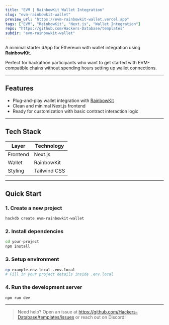 ```yaml
---
title: "EVM | RainbowKit Wallet Integration"
slug: "evm-rainbowkit-wallet"
preview_url: "https://evm-rainbowkit-wallet.vercel.app"
tags: ["EVM", "RainbowKit", "Next.js", "Wallet Integration"]
repo: "https://github.com/Hackers-Database/templates"
subdir: "evm-rainbowkit-wallet"
---
```


A minimal starter dApp for Ethereum with wallet integration using **RainbowKit**.

Perfect for hackathon participants who want to get started with EVM-compatible chains without spending hours setting up wallet connections.

---

## Features

- Plug-and-play wallet integration with [RainbowKit](https://www.rainbowkit.com/)
- Clean and minimal Next.js frontend
- Ready for customization with basic contract interaction logic

---

## Tech Stack

| Layer      | Technology   |
|------------|--------------|
| Frontend   | Next.js      |
| Wallet     | RainbowKit   |
| Styling    | Tailwind CSS |

---

## Quick Start

### 1. Create a new project
```bash
hackdb create evm-rainbowkit-wallet
```

### 2. Install dependencies
```bash
cd your-project  
npm install
```

### 3. Setup environment
```bash
cp example.env.local .env.local  
# Fill in your project details inside .env.local
```

### 4. Run the development server
```bash
npm run dev
```

---

> Need help? Open an issue at https://github.com/Hackers-Database/templates/issues or reach out on Discord!
